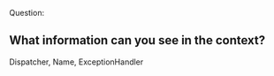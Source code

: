 Question:
## What information can you see in the context?
<div class="hint">
  Dispatcher, Name, ExceptionHandler
</div>

